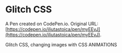 # Glitch CSS

A Pen created on CodePen.io. Original URL: [https://codepen.io/iliutastoica/pen/myEEvJ](https://codepen.io/iliutastoica/pen/myEEvJ).

Glitch CSS, changing images with CSS ANIMATIONS
